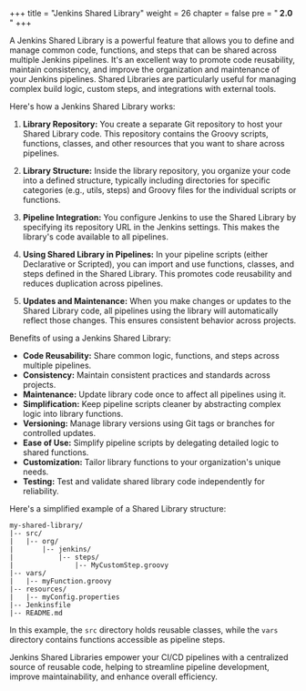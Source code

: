 +++
title = "Jenkins Shared Library"
weight = 26
chapter = false
pre = "<b> 2.0 </b>"
+++

A Jenkins Shared Library is a powerful feature that allows you to define and manage common code, functions, and steps that can be shared across multiple Jenkins pipelines. It's an excellent way to promote code reusability, maintain consistency, and improve the organization and maintenance of your Jenkins pipelines. Shared Libraries are particularly useful for managing complex build logic, custom steps, and integrations with external tools.

Here's how a Jenkins Shared Library works:

1. **Library Repository:**
   You create a separate Git repository to host your Shared Library code. This repository contains the Groovy scripts, functions, classes, and other resources that you want to share across pipelines.

2. **Library Structure:**
   Inside the library repository, you organize your code into a defined structure, typically including directories for specific categories (e.g., utils, steps) and Groovy files for the individual scripts or functions.

3. **Pipeline Integration:**
   You configure Jenkins to use the Shared Library by specifying its repository URL in the Jenkins settings. This makes the library's code available to all pipelines.

4. **Using Shared Library in Pipelines:**
   In your pipeline scripts (either Declarative or Scripted), you can import and use functions, classes, and steps defined in the Shared Library. This promotes code reusability and reduces duplication across pipelines.

5. **Updates and Maintenance:**
   When you make changes or updates to the Shared Library code, all pipelines using the library will automatically reflect those changes. This ensures consistent behavior across projects.

Benefits of using a Jenkins Shared Library:

- **Code Reusability:** Share common logic, functions, and steps across multiple pipelines.
- **Consistency:** Maintain consistent practices and standards across projects.
- **Maintenance:** Update library code once to affect all pipelines using it.
- **Simplification:** Keep pipeline scripts cleaner by abstracting complex logic into library functions.
- **Versioning:** Manage library versions using Git tags or branches for controlled updates.
- **Ease of Use:** Simplify pipeline scripts by delegating detailed logic to shared functions.
- **Customization:** Tailor library functions to your organization's unique needs.
- **Testing:** Test and validate shared library code independently for reliability.

Here's a simplified example of a Shared Library structure:

```
my-shared-library/
|-- src/
|   |-- org/
|       |-- jenkins/
|           |-- steps/
|               |-- MyCustomStep.groovy
|-- vars/
|   |-- myFunction.groovy
|-- resources/
|   |-- myConfig.properties
|-- Jenkinsfile
|-- README.md
```

In this example, the `src` directory holds reusable classes, while the `vars` directory contains functions accessible as pipeline steps.

Jenkins Shared Libraries empower your CI/CD pipelines with a centralized source of reusable code, helping to streamline pipeline development, improve maintainability, and enhance overall efficiency.